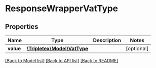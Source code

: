 # ResponseWrapperVatType

## Properties
Name | Type | Description | Notes
------------ | ------------- | ------------- | -------------
**value** | [**\Tripletex\Model\VatType**](VatType.md) |  | [optional] 

[[Back to Model list]](../README.md#documentation-for-models) [[Back to API list]](../README.md#documentation-for-api-endpoints) [[Back to README]](../README.md)


